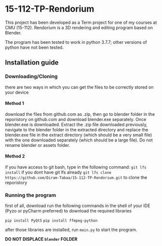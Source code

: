 # 15-112-TP-Rendorium

 This project has been developed as a Term project for one of my courses at CMU (15-112). Rendorium is a 3D rendering and editing program based on Blender.
 
 The program has been tested to work in python 3.7.7; other versions of python have not been tested.
 
 
## Installation guide
### Downloading/Cloning
there are two ways in which you can get the files to be correctly stored on your device 
#### Method 1
download the files from github.com as .zip, then go to blender folder in the reporistory on github.com and download blender.exe separately. Once blender.exe is downloaded. Extract the .zip file downloaded previously, navigate to the blender folder in the extracted directory and replace the blender.exe file in the extract directory (which should be a very small file) with the one downloaded separately (which should be a large file). Do not rename blender or assets folder.

#### Method 2
if you have access to git bash, type in the following command:
`git lfs install` if you dont have git lfs already
`git lfs clone https://github.com/Diram-Tabaa/15-112-TP-Rendorium.git` to clone the reporistory

### Running the program
first of all, download run the following commands in the shell of your IDE (Pyzo or pyCharm preferred) to download the required libraries

 `pip install PyQt5` 
 `pip install ffmpeg-python`


after those libraries are installed, run `main.py` to start the program.

**DO NOT DISPLACE `blender` FOLDER**


